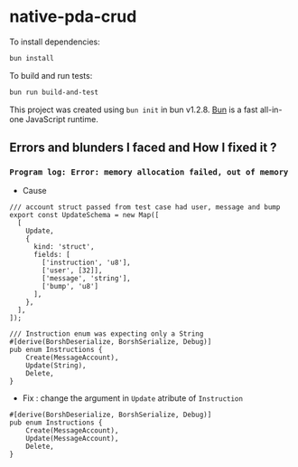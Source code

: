 # native-pda-crud

To install dependencies:

```bash
bun install
```

To build and run tests:

```bash
bun run build-and-test
```

This project was created using `bun init` in bun v1.2.8. [Bun](https://bun.sh) is a fast all-in-one JavaScript runtime.

## Errors and blunders I faced and How I fixed it ?

### `Program log: Error: memory allocation failed, out of memory`

- Cause 
```
/// account struct passed from test case had user, message and bump 
export const UpdateSchema = new Map([
  [
    Update,
    {
      kind: 'struct',
      fields: [
        ['instruction', 'u8'],
        ['user', [32]],
        ['message', 'string'],
        ['bump', 'u8']
      ],
    },
  ],
]);

/// Instruction enum was expecting only a String
#[derive(BorshDeserialize, BorshSerialize, Debug)]
pub enum Instructions {
    Create(MessageAccount),
    Update(String),
    Delete,
}

```
    
- Fix : change the argument in `Update` atribute of `Instruction`
```
#[derive(BorshDeserialize, BorshSerialize, Debug)]
pub enum Instructions {
    Create(MessageAccount),
    Update(MessageAccount),
    Delete,
}
```


